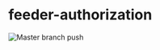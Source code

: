# feeder-authorization

![Master branch push](https://github.com/feederr/feeder-authorization/workflows/Master%20branch%20push/badge.svg?branch=master)
